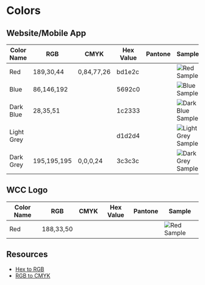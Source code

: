 # Colors 

## Website/Mobile App

| Color Name | RGB | CMYK | Hex Value | Pantone | Sample |
| --- | --- | --- | --- | --- | --- |
| Red | 189,30,44 | 0,84,77,26 | bd1e2c | | ![Red Sample](https://via.placeholder.com/150/bd1e2c/bd1e2c) |
| Blue | 86,146,192 | | 5692c0 | | ![Blue Sample](https://via.placeholder.com/150/5692c0/5692c0) |
| Dark Blue | 28,35,51 | | 1c2333 | | ![Dark Blue Sample](https://via.placeholder.com/150/1c2333/1c2333) |
| Light Grey | | | d1d2d4 | | ![Light Grey Sample](https://via.placeholder.com/150/d1d2d4/d1d2d4) |
| Dark Grey | 195,195,195 | 0,0,0,24 | 3c3c3c | | ![Dark Grey Sample](https://via.placeholder.com/150/3c3c3c/3c3c3c) |

## WCC Logo

| Color Name | RGB | CMYK | Hex Value | Pantone | Sample |
| --- | --- | --- | --- | --- | --- |
| Red | 188,33,50 | | | | ![Red Sample](https://via.placeholder.com/150/BC0F21/BC0F21) |	


## Resources

* [Hex to RGB](https://www.rgbtohex.net/hextorgb/)
* [RGB to CMYK](https://www.rapidtables.com/convert/color/rgb-to-cmyk.html)

